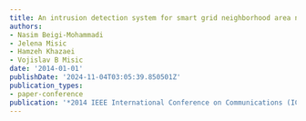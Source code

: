 ```yaml
---
title: An intrusion detection system for smart grid neighborhood area network
authors:
- Nasim Beigi-Mohammadi
- Jelena Misic
- Hamzeh Khazaei
- Vojislav B Misic
date: '2014-01-01'
publishDate: '2024-11-04T03:05:39.850501Z'
publication_types:
- paper-conference
publication: '*2014 IEEE International Conference on Communications (ICC)*'
---
```

